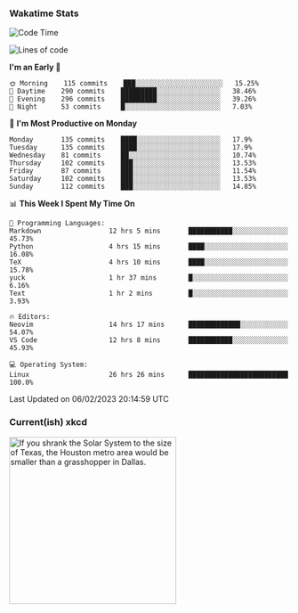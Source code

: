 ### Wakatime Stats
<!--START_SECTION:waka-->
![Code Time](http://img.shields.io/badge/Code%20Time-1%2C420%20hrs%2033%20mins-blue)

![Lines of code](https://img.shields.io/badge/From%20Hello%20World%20I%27ve%20Written-358%20Thousand%20lines%20of%20code-blue)

**I'm an Early 🐤** 

```text
🌞 Morning    115 commits    ███░░░░░░░░░░░░░░░░░░░░░░   15.25% 
🌆 Daytime    290 commits    █████████░░░░░░░░░░░░░░░░   38.46% 
🌃 Evening    296 commits    █████████░░░░░░░░░░░░░░░░   39.26% 
🌙 Night      53 commits     █░░░░░░░░░░░░░░░░░░░░░░░░   7.03%

```
📅 **I'm Most Productive on Monday** 

```text
Monday       135 commits    ████░░░░░░░░░░░░░░░░░░░░░   17.9% 
Tuesday      135 commits    ████░░░░░░░░░░░░░░░░░░░░░   17.9% 
Wednesday    81 commits     ██░░░░░░░░░░░░░░░░░░░░░░░   10.74% 
Thursday     102 commits    ███░░░░░░░░░░░░░░░░░░░░░░   13.53% 
Friday       87 commits     ███░░░░░░░░░░░░░░░░░░░░░░   11.54% 
Saturday     102 commits    ███░░░░░░░░░░░░░░░░░░░░░░   13.53% 
Sunday       112 commits    ███░░░░░░░░░░░░░░░░░░░░░░   14.85%

```


📊 **This Week I Spent My Time On** 

```text
💬 Programming Languages: 
Markdown                 12 hrs 5 mins       ███████████░░░░░░░░░░░░░░   45.73% 
Python                   4 hrs 15 mins       ████░░░░░░░░░░░░░░░░░░░░░   16.08% 
TeX                      4 hrs 10 mins       ████░░░░░░░░░░░░░░░░░░░░░   15.78% 
yuck                     1 hr 37 mins        █░░░░░░░░░░░░░░░░░░░░░░░░   6.16% 
Text                     1 hr 2 mins         █░░░░░░░░░░░░░░░░░░░░░░░░   3.93%

🔥 Editors: 
Neovim                   14 hrs 17 mins      █████████████░░░░░░░░░░░░   54.07% 
VS Code                  12 hrs 8 mins       ███████████░░░░░░░░░░░░░░   45.93%

💻 Operating System: 
Linux                    26 hrs 26 mins      █████████████████████████   100.0%

```


 Last Updated on 06/02/2023 20:14:59 UTC
<!--END_SECTION:waka-->

### Current(ish) xkcd
<a id="xkcd-a" title="If you shrank the Solar System to the size of Texas, the Houston metro area would be smaller than a grasshopper in Dallas." href="https://www.xkcd.com" target="_blank">
        <img align="center" id="xkcd-img" src="https://imgs.xkcd.com/comics/size_comparisons.png" alt="If you shrank the Solar System to the size of Texas, the Houston metro area would be smaller than a grasshopper in Dallas." height=300 />
</a>
